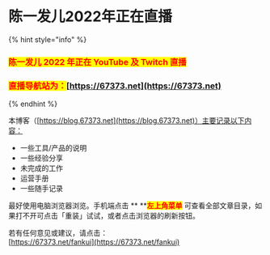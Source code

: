 # 陈一发儿2022年正在直播

{% hint style="info" %}
### <mark style="color:red;">**陈一发儿 2022 年正在 YouTube 及 Twitch 直播**</mark>

### <mark style="color:red;">直播导航站为：</mark>[https://67373.net](https://67373.net)
{% endhint %}

本博客（[https://blog.67373.net](https://blog.67373.net)）主要记录以下内容：

* 一些工具/产品的说明
* 一些经验分享
* 未完成的工作
* 运营手册
* 一些随手记录

最好使用电脑浏览器浏览。手机端点击 ** **<mark style="color:red;">**左上角菜单**</mark> <mark style="color:red;"></mark><mark style="color:red;"></mark> 可查看全部文章目录，如果打不开可点击「重装」试试，或者点击浏览器的刷新按钮。

若有任何意见或建议，请点击：\
[https://67373.net/fankui](https://67373.net/fankui)
